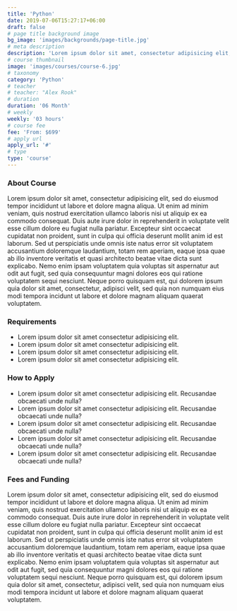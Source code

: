 ```yaml
---
title: 'Python'
date: 2019-07-06T15:27:17+06:00
draft: false
# page title background image
bg_image: 'images/backgrounds/page-title.jpg'
# meta description
description: 'Lorem ipsum dolor sit amet, consectetur adipisicing elit, sed do eiusmod tempor incididunt ut labore. dolore magna aliqua. Ut enim ad minim veniam, quis nostrud.'
# course thumbnail
image: 'images/courses/course-6.jpg'
# taxonomy
category: 'Python'
# teacher
# teacher: "Alex Rook"
# duration
duration: '06 Month'
# weekly
weekly: '03 hours'
# course fee
fee: 'From: $699'
# apply url
apply_url: '#'
# type
type: 'course'
---
```


### About Course

Lorem ipsum dolor sit amet, consectetur adipisicing elit, sed do eiusmod tempor incididunt ut labore et
dolore magna aliqua. Ut enim ad minim veniam, quis nostrud exercitation ullamco laboris nisi ut aliquip ex ea
commodo consequat. Duis aute irure dolor in reprehenderit in voluptate velit esse cillum dolore eu fugiat
nulla pariatur. Excepteur sint occaecat cupidatat non proident, sunt in culpa qui officia deserunt mollit
anim id est laborum. Sed ut perspiciatis unde omnis iste natus error sit voluptatem accusantium doloremque
laudantium, totam rem aperiam, eaque ipsa quae ab illo inventore veritatis et quasi architecto beatae vitae
dicta sunt explicabo. Nemo enim ipsam voluptatem quia voluptas sit aspernatur aut odit aut fugit, sed quia
consequuntur magni dolores eos qui ratione voluptatem sequi nesciunt. Neque porro quisquam est, qui dolorem
ipsum quia dolor sit amet, consectetur, adipisci velit, sed quia non numquam eius modi tempora incidunt ut
labore et dolore magnam aliquam quaerat voluptatem.</p>

### Requirements

- Lorem ipsum dolor sit amet consectetur adipisicing elit.
- Lorem ipsum dolor sit amet consectetur adipisicing elit.
- Lorem ipsum dolor sit amet consectetur adipisicing elit.
- Lorem ipsum dolor sit amet consectetur adipisicing elit.

### How to Apply

- Lorem ipsum dolor sit amet consectetur adipisicing elit. Recusandae obcaecati unde nulla?
- Lorem ipsum dolor sit amet consectetur adipisicing elit. Recusandae obcaecati unde nulla?
- Lorem ipsum dolor sit amet consectetur adipisicing elit. Recusandae obcaecati unde nulla?
- Lorem ipsum dolor sit amet consectetur adipisicing elit. Recusandae obcaecati unde nulla?
- Lorem ipsum dolor sit amet consectetur adipisicing elit. Recusandae obcaecati unde nulla?

### Fees and Funding

Lorem ipsum dolor sit amet, consectetur adipisicing elit, sed do eiusmod tempor incididunt ut labore et
dolore magna aliqua. Ut enim ad minim veniam, quis nostrud exercitation ullamco laboris nisi ut aliquip ex ea
commodo consequat. Duis aute irure dolor in reprehenderit in voluptate velit esse cillum dolore eu fugiat
nulla pariatur. Excepteur sint occaecat cupidatat non proident, sunt in culpa qui officia deserunt mollit
anim id est laborum. Sed ut perspiciatis unde omnis iste natus error sit voluptatem accusantium doloremque
laudantium, totam rem aperiam, eaque ipsa quae ab illo inventore veritatis et quasi architecto beatae vitae
dicta sunt explicabo. Nemo enim ipsam voluptatem quia voluptas sit aspernatur aut odit aut fugit, sed quia
consequuntur magni dolores eos qui ratione voluptatem sequi nesciunt. Neque porro quisquam est, qui dolorem
ipsum quia dolor sit amet, consectetur, adipisci velit, sed quia non numquam eius modi tempora incidunt ut
labore et dolore magnam aliquam quaerat voluptatem.
